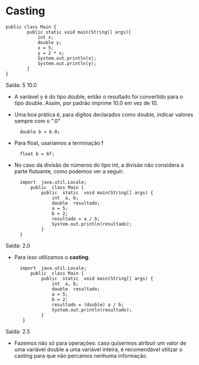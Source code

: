 # Casting

	public class Main {
			public static void main(String[] args){
				int x;
				double y;
				x = 5;
				y = 2 * x;
				System.out.println(x);
				System.out.println(y);
			}
	}

Saída: 
5
10.0

* A variável y é do tipo double, então o resultado foi convertido para o tipo double. Assim, por padrão imprime 10.0 em vez de 10.
* Uma boa prática é, para dígitos declarados como double, indicar valores sempre com o ".0"
		
		double b = 6.0;
		
* Para float, usaríamos a terminação f

		float b = 6f;
* No caso da divisão de números do tipo int, a divisão não considera a parte flutuante, como podemos ver a seguir:

		import  java.util.Locale;
			public  class Main {
				public  static  void main(String[] args) {
					int  a, b;
					double  resultado;
					a = 5;
					b = 2;
					resultado = a / b;
					System.out.println(resultado);
				}
		}

Saída: 2.0

* Para isso utilizamos o **casting**.
	
		import  java.util.Locale;
			public  class Main {
				public  static  void main(String[] args) {
					int  a, b;
					double  resultado;
					a = 5;
					b = 2;
					resultado = (double) a / b;
					System.out.println(resultado);
				}
		 }
Saída: 2.5

* Fazemos não só para operações: caso quisermos atribuir um valor de uma variável double a uma variável inteira, é recomendável utilizar o casting para que não percamos nenhuma informação.
